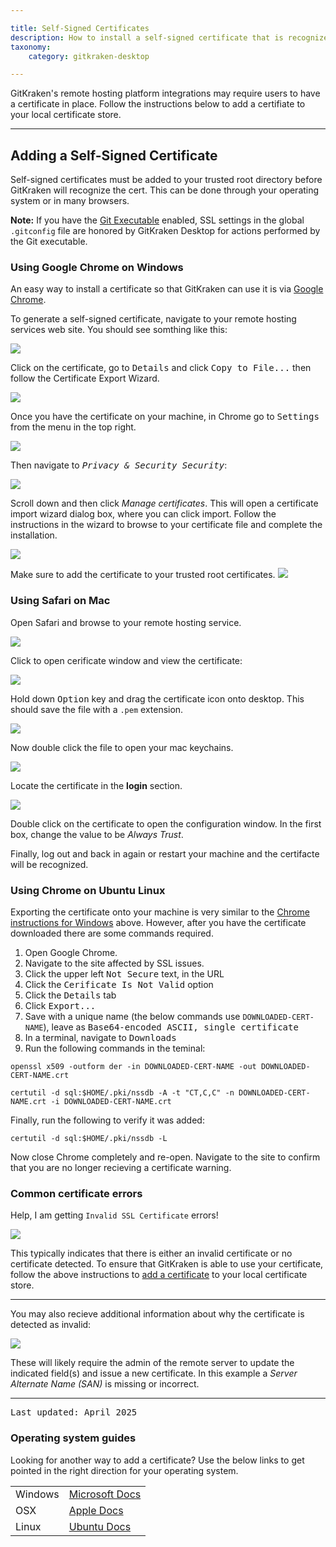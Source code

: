 ```yaml
---

title: Self-Signed Certificates
description: How to install a self-signed certificate that is recognized by GitKraken.
taxonomy:
    category: gitkraken-desktop

---
```


GitKraken's remote hosting platform integrations may require users to have a certificate in place. Follow the instructions below to add a certifiate to your local certificate store.

***

## Adding a Self-Signed Certificate

Self-signed certificates must be added to your trusted root directory before GitKraken will recognize the cert. This can be done through your operating system or in many browsers.

<div class='callout callout--basic'>
    <p><strong>Note:</strong> If you have the <a href="https://help.gitkraken.com/gitkraken-desktop/experimental-features/#git-executable">Git Executable</a> enabled, SSL settings in the global <code>.gitconfig</code> file are honored by GitKraken Desktop for actions performed by the Git executable.</p>
</div>

### Using Google Chrome on Windows

An easy way to install a certificate so that GitKraken can use it is via <a href='https://www.google.com/chrome/index.html' target='_blank'>Google Chrome</a>.

To generate a self-signed certificate, navigate to your remote hosting services web site. You should see somthing like this:

<img src="/wp-content/uploads/chrome-0a-export.png" srcset="/wp-content/uploads/chrome-0a-export.png" class="help-center-img img-bordered">

Click on the certificate, go to <kbd>Details</kbd> and click <kbd>Copy to File...</kbd> then follow the Certificate Export Wizard.

<img src="/wp-content/uploads/chrome-0b-export.png" srcset="/wp-content/uploads/chrome-0b-export.png" class="help-center-img img-bordered">

Once you have the certificate on your machine, in Chrome go to <kbd>Settings</kbd> from the <kbd><i class="fas fa-ellipsis-v"></i></kbd> menu in the top right.

<img src="/wp-content/uploads/chrome-1-settings.png" srcset="/wp-content/uploads/chrome-1-settings.png" class="help-center-img img-bordered">

Then navigate to <kbd><i> Privacy & Security   <i class='fa fa-caret-right'></i>     Security</i></kbd>:

<img src="/wp-content/uploads/chrome-2-security.png" srcset="/wp-content/uploads/chrome-2-security.png" class="help-center-img img-bordered">

Scroll down and then click <em>Manage certificates</em>. This will open a certificate import wizard dialog box, where you can click import. Follow the instructions in the wizard to browse to your certificate file and complete the installation.

<img src="/wp-content/uploads/chrome-3-manage-certs.png" srcset="/wp-content/uploads/chrome-3-manage-certs.png" class="help-center-img img-bordered">

Make sure to add the certificate to your trusted root certificates.
<img src="/wp-content/uploads/chrome-4-wizard.png" srcset="/wp-content/uploads/chrome-4-wizard.png" class="help-center-img img-bordered">


### Using Safari on Mac


Open Safari and browse to your remote hosting service.

<img src="/wp-content/uploads/safari-1a.png" srcset="/wp-content/uploads/safari-1a.png" class="help-center-img img-bordered">

Click to open cerificate window and view the certificate:

<img src="/wp-content/uploads/safari-1b.png" srcset="/wp-content/uploads/safari-1b.png" class="help-center-img img-bordered">

Hold down <kbd>Option</kbd> key and drag the certificate icon onto desktop. This should save the file with a `.pem` extension.

<img src="/wp-content/uploads/safari-2.png" srcset="/wp-content/uploads/safari-2.png" class="help-center-img img-bordered">

Now double click the file to open your mac keychains.

<img src="/wp-content/uploads/safari-4.png" srcset="/wp-content/uploads/safari-4.png" class="help-center-img img-bordered">

Locate the certificate in the **login** section.

<img src="/wp-content/uploads/safari-5-6.png" srcset="/wp-content/uploads/safari-5-6.png" class="help-center-img img-bordered">

Double click on the certificate to open the configuration window. In the first box, change the value to be *Always Trust*.

Finally, log out and back in again or restart your machine and the certifacte will be recognized.


### Using Chrome on Ubuntu Linux

Exporting the certificate onto your machine is very similar to the [Chrome instructions for Windows](/integrations/self-signed-certificates/#using-google-chrome-on-windows) above. However, after you have the certificate downloaded there are some commands required.

1. Open Google Chrome.
2. Navigate to the site affected by SSL issues.
3. Click the upper left <kbd>Not Secure</kbd> text, in the URL
4. Click the <kbd>Cerificate Is Not Valid</kbd> option
5. Click the <kbd>Details</kbd> tab
6. Click <kbd>Export...</kbd>
7. Save with a unique name (the below commands use `DOWNLOADED-CERT-NAME`), leave as <kbd>Base64-encoded ASCII, single certificate</kbd>
8. In a terminal, navigate to <kbd>Downloads</kbd>
9. Run  the following commands in the teminal:
```
openssl x509 -outform der -in DOWNLOADED-CERT-NAME -out DOWNLOADED-CERT-NAME.crt
```

```
certutil -d sql:$HOME/.pki/nssdb -A -t "CT,C,C" -n DOWNLOADED-CERT-NAME.crt -i DOWNLOADED-CERT-NAME.crt
```

Finally, run the following to verify it was added:
```
certutil -d sql:$HOME/.pki/nssdb -L
```

Now close Chrome completely and re-open. Navigate to the site to confirm that you are no longer recieving a certificate warning.

### Common certificate errors

Help, I am getting `Invalid SSL Certificate` errors!

<img src="/wp-content/uploads/invalid-error-2.png" srcset="/wp-content/uploads/invalid-error-2.png" class="help-center-img img-bordered">

This typically indicates that there is either an invalid certificate or no certificate detected. To ensure that GitKraken is able to use your certificate, follow the above instructions to [add a certificate](/integrations/self-signed-certificates/#adding-a-self-signed-certificate) to your local certificate store.


---

You may also recieve additional information about why the certificate is detected as invalid:

<img src="/wp-content/uploads/invalid-error-1.png" srcset="/wp-content/uploads/invalid-error-1.png" class="help-center-img img-bordered">

These will likely require the admin of the remote server to update the indicated field(s) and issue a new certificate. In this example a *Server Alternate Name (SAN)* is missing or incorrect.

---
<kbd>Last updated: April 2025</kbd>

### Operating system guides

Looking for another way to add a certificate? Use the below links to get pointed in the right direction for your operating system.

<table class='table table--bordered table--shortcuts'>
    <tbody>
        <tr>
            <td>Windows</td>
            <td><a href='https://docs.microsoft.com/en-us/skype-sdk/sdn/articles/installing-the-trusted-root-certificate' target='_blank'>Microsoft Docs</a></td>
        </tr>
        <tr>
            <td>OSX</td>
            <td><a href='https://support.apple.com/guide/keychain-access/add-certificates-to-a-keychain-kyca2431/mac' target='_blank'>Apple Docs</a></td>
        </tr>
        <tr>
            <td>Linux</td>
            <td><a href='https://ubuntu.com/server/docs/security-certificates' target='_blank'>Ubuntu Docs</a></td>
        </tr>
    </tbody>
</table>

